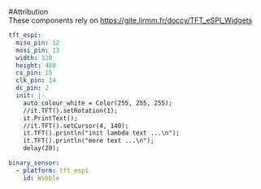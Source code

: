 #Attribution   
These components rely on https://gite.lirmm.fr/doccy/TFT_eSPI_Widgets   

``` yaml 
tft_espi:
  miso_pin: 12
  mosi_pin: 13
  width: 320
  height: 480
  cs_pin: 15
  clk_pin: 14
  dc_pin: 2
  init: |-
    auto colour_white = Color(255, 255, 255);
    //it.TFT().setRotation(1);
    it.PrintText();
    //it.TFT().setCursor(4, 140);
    it.TFT().println("init lambda text ...\n");
    it.TFT().println("more text ...\n");
    delay(20);

binary_sensor:
  - platform: tft_espi
    id: Wibble
```